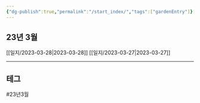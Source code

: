 ```yaml
---
{"dg-publish":true,"permalink":"/start_index/","tags":["gardenEntry"]}
---
```




## 23년 3월

[[일지/2023-03-28\|2023-03-28]]
[[일지/2023-03-27\|2023-03-27]]

---

## 테그

#23년3월 